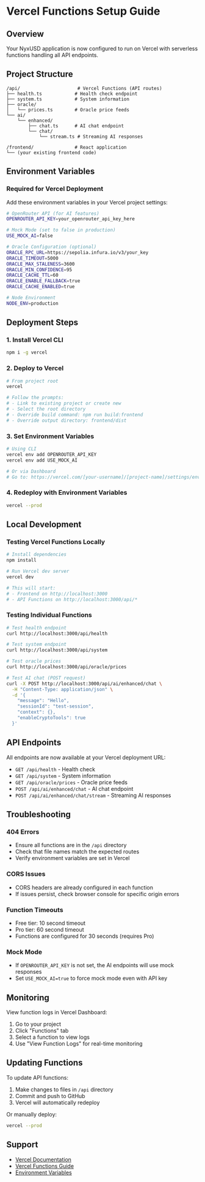 # Vercel Functions Setup Guide

## Overview
Your NyxUSD application is now configured to run on Vercel with serverless functions handling all API endpoints.

## Project Structure
```
/api/                     # Vercel Functions (API routes)
├── health.ts            # Health check endpoint
├── system.ts            # System information
├── oracle/
│   └── prices.ts        # Oracle price feeds
└── ai/
    └── enhanced/
        ├── chat.ts      # AI chat endpoint
        └── chat/
            └── stream.ts # Streaming AI responses

/frontend/               # React application
└── (your existing frontend code)
```

## Environment Variables

### Required for Vercel Deployment

Add these environment variables in your Vercel project settings:

```bash
# OpenRouter API (for AI features)
OPENROUTER_API_KEY=your_openrouter_api_key_here

# Mock Mode (set to false in production)
USE_MOCK_AI=false

# Oracle Configuration (optional)
ORACLE_RPC_URL=https://sepolia.infura.io/v3/your_key
ORACLE_TIMEOUT=5000
ORACLE_MAX_STALENESS=3600
ORACLE_MIN_CONFIDENCE=95
ORACLE_CACHE_TTL=60
ORACLE_ENABLE_FALLBACK=true
ORACLE_CACHE_ENABLED=true

# Node Environment
NODE_ENV=production
```

## Deployment Steps

### 1. Install Vercel CLI
```bash
npm i -g vercel
```

### 2. Deploy to Vercel
```bash
# From project root
vercel

# Follow the prompts:
# - Link to existing project or create new
# - Select the root directory
# - Override build command: npm run build:frontend
# - Override output directory: frontend/dist
```

### 3. Set Environment Variables
```bash
# Using CLI
vercel env add OPENROUTER_API_KEY
vercel env add USE_MOCK_AI

# Or via Dashboard
# Go to: https://vercel.com/[your-username]/[project-name]/settings/environment-variables
```

### 4. Redeploy with Environment Variables
```bash
vercel --prod
```

## Local Development

### Testing Vercel Functions Locally
```bash
# Install dependencies
npm install

# Run Vercel dev server
vercel dev

# This will start:
# - Frontend on http://localhost:3000
# - API Functions on http://localhost:3000/api/*
```

### Testing Individual Functions
```bash
# Test health endpoint
curl http://localhost:3000/api/health

# Test system endpoint
curl http://localhost:3000/api/system

# Test oracle prices
curl http://localhost:3000/api/oracle/prices

# Test AI chat (POST request)
curl -X POST http://localhost:3000/api/ai/enhanced/chat \
  -H "Content-Type: application/json" \
  -d '{
    "message": "Hello",
    "sessionId": "test-session",
    "context": {},
    "enableCryptoTools": true
  }'
```

## API Endpoints

All endpoints are now available at your Vercel deployment URL:

- `GET /api/health` - Health check
- `GET /api/system` - System information
- `GET /api/oracle/prices` - Oracle price feeds
- `POST /api/ai/enhanced/chat` - AI chat endpoint
- `POST /api/ai/enhanced/chat/stream` - Streaming AI responses

## Troubleshooting

### 404 Errors
- Ensure all functions are in the `/api` directory
- Check that file names match the expected routes
- Verify environment variables are set in Vercel

### CORS Issues
- CORS headers are already configured in each function
- If issues persist, check browser console for specific origin errors

### Function Timeouts
- Free tier: 10 second timeout
- Pro tier: 60 second timeout
- Functions are configured for 30 seconds (requires Pro)

### Mock Mode
- If `OPENROUTER_API_KEY` is not set, the AI endpoints will use mock responses
- Set `USE_MOCK_AI=true` to force mock mode even with API key

## Monitoring

View function logs in Vercel Dashboard:
1. Go to your project
2. Click "Functions" tab
3. Select a function to view logs
4. Use "View Function Logs" for real-time monitoring

## Updating Functions

To update API functions:
1. Make changes to files in `/api` directory
2. Commit and push to GitHub
3. Vercel will automatically redeploy

Or manually deploy:
```bash
vercel --prod
```

## Support

- [Vercel Documentation](https://vercel.com/docs)
- [Vercel Functions Guide](https://vercel.com/docs/functions)
- [Environment Variables](https://vercel.com/docs/environment-variables)